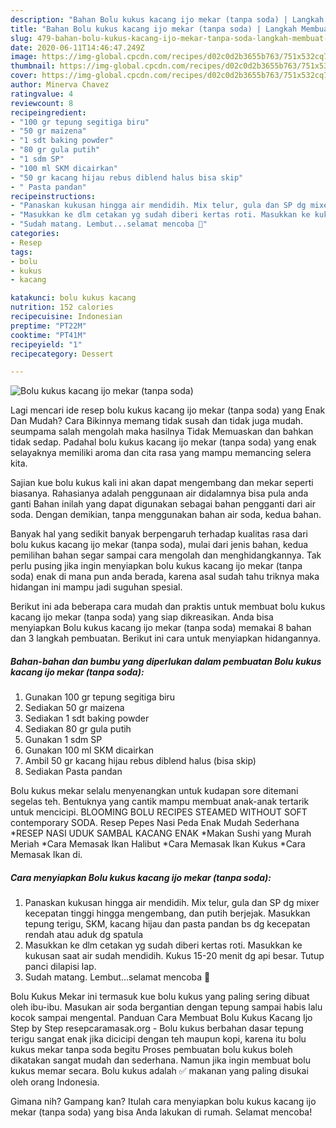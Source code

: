 ```yaml
---
description: "Bahan Bolu kukus kacang ijo mekar (tanpa soda) | Langkah Membuat Bolu kukus kacang ijo mekar (tanpa soda) Yang Enak Banget"
title: "Bahan Bolu kukus kacang ijo mekar (tanpa soda) | Langkah Membuat Bolu kukus kacang ijo mekar (tanpa soda) Yang Enak Banget"
slug: 479-bahan-bolu-kukus-kacang-ijo-mekar-tanpa-soda-langkah-membuat-bolu-kukus-kacang-ijo-mekar-tanpa-soda-yang-enak-banget
date: 2020-06-11T14:46:47.249Z
image: https://img-global.cpcdn.com/recipes/d02c0d2b3655b763/751x532cq70/bolu-kukus-kacang-ijo-mekar-tanpa-soda-foto-resep-utama.jpg
thumbnail: https://img-global.cpcdn.com/recipes/d02c0d2b3655b763/751x532cq70/bolu-kukus-kacang-ijo-mekar-tanpa-soda-foto-resep-utama.jpg
cover: https://img-global.cpcdn.com/recipes/d02c0d2b3655b763/751x532cq70/bolu-kukus-kacang-ijo-mekar-tanpa-soda-foto-resep-utama.jpg
author: Minerva Chavez
ratingvalue: 4
reviewcount: 8
recipeingredient:
- "100 gr tepung segitiga biru"
- "50 gr maizena"
- "1 sdt baking powder"
- "80 gr gula putih"
- "1 sdm SP"
- "100 ml SKM dicairkan"
- "50 gr kacang hijau rebus diblend halus bisa skip"
- " Pasta pandan"
recipeinstructions:
- "Panaskan kukusan hingga air mendidih. Mix telur, gula dan SP dg mixer kecepatan tinggi hingga mengembang, dan putih berjejak. Masukkan tepung terigu, SKM, kacang hijau dan pasta pandan bs dg kecepatan rendah atau aduk dg spatula"
- "Masukkan ke dlm cetakan yg sudah diberi kertas roti. Masukkan ke kukusan saat air sudah mendidih. Kukus 15-20 menit dg api besar. Tutup panci dilapisi lap."
- "Sudah matang. Lembut...selamat mencoba 🤗"
categories:
- Resep
tags:
- bolu
- kukus
- kacang

katakunci: bolu kukus kacang 
nutrition: 152 calories
recipecuisine: Indonesian
preptime: "PT22M"
cooktime: "PT41M"
recipeyield: "1"
recipecategory: Dessert

---
```



![Bolu kukus kacang ijo mekar (tanpa soda)](https://img-global.cpcdn.com/recipes/d02c0d2b3655b763/751x532cq70/bolu-kukus-kacang-ijo-mekar-tanpa-soda-foto-resep-utama.jpg)

Lagi mencari ide resep bolu kukus kacang ijo mekar (tanpa soda) yang Enak Dan Mudah? Cara Bikinnya memang tidak susah dan tidak juga mudah. seumpama salah mengolah maka hasilnya Tidak Memuaskan dan bahkan tidak sedap. Padahal bolu kukus kacang ijo mekar (tanpa soda) yang enak selayaknya memiliki aroma dan cita rasa yang mampu memancing selera kita.

Sajian kue bolu kukus kali ini akan dapat mengembang dan mekar seperti biasanya. Rahasianya adalah penggunaan air didalamnya bisa pula anda ganti Bahan inilah yang dapat digunakan sebagai bahan pengganti dari air soda. Dengan demikian, tanpa menggunakan bahan air soda, kedua bahan.

Banyak hal yang sedikit banyak berpengaruh terhadap kualitas rasa dari bolu kukus kacang ijo mekar (tanpa soda), mulai dari jenis bahan, kedua pemilihan bahan segar sampai cara mengolah dan menghidangkannya. Tak perlu pusing jika ingin menyiapkan bolu kukus kacang ijo mekar (tanpa soda) enak di mana pun anda berada, karena asal sudah tahu triknya maka hidangan ini mampu jadi suguhan spesial.


Berikut ini ada beberapa cara mudah dan praktis untuk membuat bolu kukus kacang ijo mekar (tanpa soda) yang siap dikreasikan. Anda bisa menyiapkan Bolu kukus kacang ijo mekar (tanpa soda) memakai 8 bahan dan 3 langkah pembuatan. Berikut ini cara untuk menyiapkan hidangannya.

<!--inarticleads1-->

##### Bahan-bahan dan bumbu yang diperlukan dalam pembuatan Bolu kukus kacang ijo mekar (tanpa soda):

1. Gunakan 100 gr tepung segitiga biru
1. Sediakan 50 gr maizena
1. Sediakan 1 sdt baking powder
1. Sediakan 80 gr gula putih
1. Gunakan 1 sdm SP
1. Gunakan 100 ml SKM dicairkan
1. Ambil 50 gr kacang hijau rebus diblend halus (bisa skip)
1. Sediakan  Pasta pandan


Bolu kukus mekar selalu menyenangkan untuk kudapan sore ditemani segelas teh. Bentuknya yang cantik mampu membuat anak-anak tertarik untuk mencicipi. BLOOMING BOLU RECIPES STEAMED WITHOUT SOFT contemporary SODA. Resep Pepes Nasi Peda Enak Mudah Sederhana *RESEP NASI UDUK SAMBAL KACANG ENAK *Makan Sushi yang Murah Meriah *Cara Memasak Ikan Halibut *Cara Memasak Ikan Kukus *Cara Memasak Ikan di. 

<!--inarticleads2-->

##### Cara menyiapkan Bolu kukus kacang ijo mekar (tanpa soda):

1. Panaskan kukusan hingga air mendidih. Mix telur, gula dan SP dg mixer kecepatan tinggi hingga mengembang, dan putih berjejak. Masukkan tepung terigu, SKM, kacang hijau dan pasta pandan bs dg kecepatan rendah atau aduk dg spatula
1. Masukkan ke dlm cetakan yg sudah diberi kertas roti. Masukkan ke kukusan saat air sudah mendidih. Kukus 15-20 menit dg api besar. Tutup panci dilapisi lap.
1. Sudah matang. Lembut...selamat mencoba 🤗


Bolu Kukus Mekar ini termasuk kue bolu kukus yang paling sering dibuat oleh ibu-ibu. Masukan air soda bergantian dengan tepung sampai habis lalu kocok sampai mengental. Panduan Cara Membuat Bolu Kukus Kacang Ijo Step by Step resepcaramasak.org - Bolu kukus berbahan dasar tepung terigu sangat enak jika dicicipi dengan teh maupun kopi, karena itu bolu kukus mekar tanpa soda begitu Proses pembuatan bolu kukus boleh dikatakan sangat mudah dan sederhana. Namun jika ingin membuat bolu kukus memar secara. Bolu kukus adalah ✅ makanan yang paling disukai oleh orang Indonesia. 

Gimana nih? Gampang kan? Itulah cara menyiapkan bolu kukus kacang ijo mekar (tanpa soda) yang bisa Anda lakukan di rumah. Selamat mencoba!
